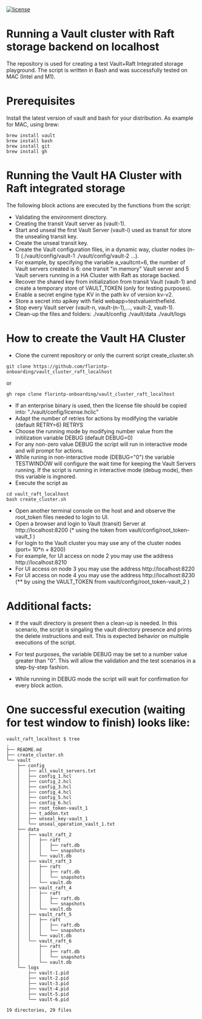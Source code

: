 [![license](http://img.shields.io/badge/license-apache_2.0-red.svg?style=flat)](https://github.com/florintp-onboarding/vault_cluster_raft_localhost/blob/main/LICENSE)


# Running a Vault cluster with Raft storage backend on localhost

The repository is used for creating a test Vault+Raft Integrated storage playground.
The script is written in Bash and was successfully tested on MAC (Intel and M1).


# Prerequisites
Install the latest version of vault and bash for your distribution.
As example for MAC, using brew:
```
brew install vault
brew install bash
brew install git
brew install gh
```

# Running the Vault HA Cluster with Raft integrated storage
The following block actions are executed by the functions from the script:
 - Validating the environment directory.
 - Creating the transit Vault server as (vault-1).
 - Start and unseal the first Vault Server (vault-i) used as transit for store the unsealing transit key.
 - Create the unseal transit key.
 - Create the Vault configuration files, in a dynamic way, cluster nodes (n-1) (./vault/config/vault-1 ./vault/config/vault-2 ...).
 - For example, by specifying the variable a_vaultcnt=6, the number of Vault servers created is 6: one transit "in memory" Vault server and 5 Vault servers running in a HA Cluster with Raft as storage backed.
 - Recover the shared key from initialization from transit Vault (vault-1) and create a temporary store of VAULT_TOKEN (only for testing purposes).
 - Enable a secret engine type KV in the path kv of version kv-v2.
 - Store a secret into apikey with field webapp=testvalueinthefield.
 - Stop every Vault server (vault-n, vault-(n-1),..., vault-2, vault-1).
 - Clean-up the files and folders: ./vault/config ./vault/data ./vault/logs
 

# How to create the Vault HA Cluster
- Clone the current repository or only the current script create_cluster.sh
```
git clone https://github.com/florintp-onboarding/vault_cluster_raft_localhost
```
or
```
gh repo clone florintp-onboarding/vault_cluster_raft_localhost
```
- If an enterprise binary is used, then the license file should be copied into:
"./vault/config/license.hclic"
- Adapt the number of retries for actions by modifying the variable
(default RETRY=6)
RETRYS
- Choose the running mode by modifying number value from the initilization variable DEBUG 
(default DEBUG=0)
- For any non-zero value DEBUG the script will run in interactive mode and will prompt for actions.
- While runing in non-interactive mode (DEBUG="0") the variable TESTWINDOW will configure the wait time for keeping the Vault Servers running. If the script is running in interactive mode (debug mode), then this variable is ingnored. 
- Execute the script as
```
cd vault_raft_localhost
bash create_cluster.sh
```
- Open another terminal console on the host and 
and observe the root_token files needed to login to UI.
- Open a browser and login to Vault (transit) Server at http://localhost:8200
(* using the token from vault/config/root_token-vault_1 )
- For login to the Vault cluster you may use any of the cluster nodes (port= 10*n + 8200)
- For example, for UI access on node 2 you may use the address http://localhost:8210
- For UI access on node 3 you may use the address http://localhost:8220
- For UI access on node 4 you may use the address http://localhost:8230
(** by using the VAULT_TOKEN from vault/config/root_token-vault_2 )


# Additional facts:
- If the vault directory is present then a clean-up is needed.
In this scenario, the script is singaling the vault directory presence and prints the delete instructions and exit.
This is expected behavior on multiple executions of the script.

- For test purposes, the variable DEBUG may be set to a number value greater than "0".
This will allow the validation and the test scenarios in a step-by-step fashion.
- While running in DEBUG mode the script will wait for confirmation for every block action.

# One successful execution (waiting for test window to finish) looks like:
```
vault_raft_localhost $ tree
.
├── README.md
├── create_cluster.sh
└── vault
    ├── config
    │   ├── all_vault_servers.txt
    │   ├── config_1.hcl
    │   ├── config_2.hcl
    │   ├── config_3.hcl
    │   ├── config_4.hcl
    │   ├── config_5.hcl
    │   ├── config_6.hcl
    │   ├── root_token-vault_1
    │   ├── t_addon.txt
    │   ├── unseal_key-vault_1
    │   └── unseal_operation_vault_1.txt
    ├── data
    │   ├── vault_raft_2
    │   │   ├── raft
    │   │   │   ├── raft.db
    │   │   │   └── snapshots
    │   │   └── vault.db
    │   ├── vault_raft_3
    │   │   ├── raft
    │   │   │   ├── raft.db
    │   │   │   └── snapshots
    │   │   └── vault.db
    │   ├── vault_raft_4
    │   │   ├── raft
    │   │   │   ├── raft.db
    │   │   │   └── snapshots
    │   │   └── vault.db
    │   ├── vault_raft_5
    │   │   ├── raft
    │   │   │   ├── raft.db
    │   │   │   └── snapshots
    │   │   └── vault.db
    │   └── vault_raft_6
    │       ├── raft
    │       │   ├── raft.db
    │       │   └── snapshots
    │       └── vault.db
    └── logs
        ├── vault-1.pid
        ├── vault-2.pid
        ├── vault-3.pid
        ├── vault-4.pid
        ├── vault-5.pid
        └── vault-6.pid

19 directories, 29 files
```
